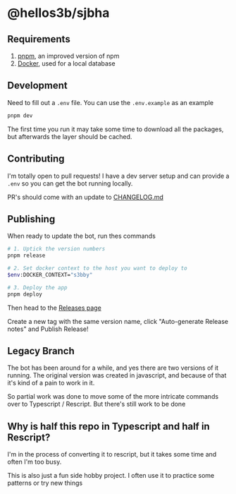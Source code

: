 # @hellos3b/sjbha

## Requirements

1. [pnpm](https://pnpm.io/), an improved version of npm
1. [Docker](https://www.docker.com/), used for a local database

## Development

Need to fill out a `.env` file. You can use the `.env.example` as an example

```sh
pnpm dev
```

The first time you run it may take some time to download all the packages, but afterwards the layer should be cached.

## Contributing

I'm totally open to pull requests! I have a dev server setup and can provide a `.env` so you can get the bot running locally.

PR's should come with an update to [CHANGELOG.md](./CHANGELOG.md)

## Publishing

When ready to update the bot, run thes commands

```sh
# 1. Uptick the version numbers
pnpm release

# 2. Set docker context to the host you want to deploy to
$env:DOCKER_CONTEXT="s3bby"

# 3. Deploy the app 
pnpm deploy
```

Then head to the [Releases page](https://github.com/hellos3b/sjbha-bot/releases) 

Create a new tag with the same version name, click "Auto-generate Release notes" and Publish Release!


## Legacy Branch

The bot has been around for a while, and yes there are two versions of it running. The original version was created in javascript, and because of that it's kind of a pain to work in it.

So partial work was done to move some of the more intricate commands over to Typescript / Rescript. But there's still work to be done

## Why is half this repo in Typescript and half in Rescript?

I'm in the process of converting it to rescript, but it takes some time and often I'm too busy.

This is also just a fun side hobby project. I often use it to practice some patterns or try new things